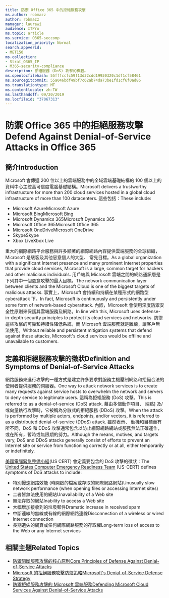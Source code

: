 ```yaml
---
title: 防禦 Office 365 中的拒絕服務攻擊
ms.author: robmazz
author: robmazz
manager: laurawi
audience: ITPro
ms.topic: article
ms.service: O365-seccomp
localization_priority: Normal
search.appverid:
- MET150
ms.collection:
- Strat_O365_IP
- M365-security-compliance
description: 拒絕服務 (DoS) 攻擊的概觀。
ms.openlocfilehash: 55fffccfc59f13d32cdd19930320c1df1cf58461
ms.sourcegitcommit: 55a046bdf49bf7c62ab74da73be1fd1cf6f0ad86
ms.translationtype: MT
ms.contentlocale: zh-TW
ms.lasthandoff: 09/20/2019
ms.locfileid: "37067313"
---
```

# <a name="defend-against-denial-of-service-attacks-in-office-365"></a><span data-ttu-id="1f791-103">防禦 Office 365 中的拒絕服務攻擊</span><span class="sxs-lookup"><span data-stu-id="1f791-103">Defend Against Denial-of-Service Attacks in Office 365</span></span>

## <a name="introduction"></a><span data-ttu-id="1f791-104">簡介</span><span class="sxs-lookup"><span data-stu-id="1f791-104">Introduction</span></span>

<span data-ttu-id="1f791-105">Microsoft 會傳遞 200 位以上的雲端服務中的全域雲端基礎結構的 100 個以上的資料中心主控高可信度電腦基礎結構。</span><span class="sxs-lookup"><span data-stu-id="1f791-105">Microsoft delivers a trustworthy infrastructure for more than 200 cloud services hosted in a global cloud infrastructure of more than 100 datacenters.</span></span> <span data-ttu-id="1f791-106">這些包括：</span><span class="sxs-lookup"><span data-stu-id="1f791-106">These include:</span></span>

- <span data-ttu-id="1f791-107">Microsoft Azure</span><span class="sxs-lookup"><span data-stu-id="1f791-107">Microsoft Azure</span></span>
- <span data-ttu-id="1f791-108">Microsoft Bing</span><span class="sxs-lookup"><span data-stu-id="1f791-108">Microsoft Bing</span></span>
- <span data-ttu-id="1f791-109">Microsoft Dynamics 365</span><span class="sxs-lookup"><span data-stu-id="1f791-109">Microsoft Dynamics 365</span></span>
- <span data-ttu-id="1f791-110">Microsoft Office 365</span><span class="sxs-lookup"><span data-stu-id="1f791-110">Microsoft Office 365</span></span>
- <span data-ttu-id="1f791-111">Microsoft OneDrive</span><span class="sxs-lookup"><span data-stu-id="1f791-111">Microsoft OneDrive</span></span>
- <span data-ttu-id="1f791-112">Skype</span><span class="sxs-lookup"><span data-stu-id="1f791-112">Skype</span></span>
- <span data-ttu-id="1f791-113">Xbox Live</span><span class="sxs-lookup"><span data-stu-id="1f791-113">Xbox Live</span></span>

<span data-ttu-id="1f791-114">重大的網際網路平台服務與許多顯著的網際網路內容提供雲端服務的全球組織，Microsoft 是駭客及其他惡意個人的大型、 常見目標。</span><span class="sxs-lookup"><span data-stu-id="1f791-114">As a global organization with a significant Internet presence and many prominent Internet properties that provide cloud services, Microsoft is a large, common target for hackers and other malicious individuals.</span></span> <span data-ttu-id="1f791-115">用戶端與 Microsoft 雲端之間的網路通訊層是下列其中一個惡意攻擊的最大目標。</span><span class="sxs-lookup"><span data-stu-id="1f791-115">The network communication layer between clients and the Microsoft Cloud is one of the biggest targets of malicious attacks.</span></span> <span data-ttu-id="1f791-116">事實上，Microsoft 會持續和持續在某種形式的網路型 cyberattack 下。</span><span class="sxs-lookup"><span data-stu-id="1f791-116">In fact, Microsoft is continuously and persistently under some form of network-based cyberattack.</span></span> <span data-ttu-id="1f791-117">內嵌，Microsoft 會使用深度防禦安全性原則來保護其雲端服務及網路。</span><span class="sxs-lookup"><span data-stu-id="1f791-117">In line with this, Microsoft uses defense-in-depth security principles to protect its cloud services and networks.</span></span> <span data-ttu-id="1f791-118">防禦這些攻擊的可靠和持續性降低系統，而 Microsoft 雲端服務就是離線，讓客戶無法使用。</span><span class="sxs-lookup"><span data-stu-id="1f791-118">Without reliable and persistent mitigation systems that defend against these attacks, Microsoft's cloud services would be offline and unavailable to customers.</span></span>

## <a name="definition-and-symptoms-of-denial-of-service-attacks"></a><span data-ttu-id="1f791-119">定義和拒絕服務攻擊的徵狀</span><span class="sxs-lookup"><span data-stu-id="1f791-119">Definition and Symptoms of Denial-of-Service Attacks</span></span>

<span data-ttu-id="1f791-120">網路服務來進行攻擊的一種方式是建立許多要求對服務主機壓制網路和拒絕合法的使用者提供服務的伺服器。</span><span class="sxs-lookup"><span data-stu-id="1f791-120">One way to attack network services is to create many requests against service hosts to overwhelm the network and servers to deny service to legitimate users.</span></span> <span data-ttu-id="1f791-121">這稱為拒絕服務 (DoS) 攻擊。</span><span class="sxs-lookup"><span data-stu-id="1f791-121">This is referred to as a denial-of-service (DoS) attack.</span></span> <span data-ttu-id="1f791-122">藉由多個動作項目、 端點] 及/或向量執行攻擊時，它被稱為分散式的拒絕服務 (DDoS) 攻擊。</span><span class="sxs-lookup"><span data-stu-id="1f791-122">When the attack is performed by multiple actors, endpoints, and/or vectors, it is referred to as a distributed denial-of-service (DDoS) attack.</span></span> <span data-ttu-id="1f791-123">雖然表示、 動機和目標而有所不同，DoS 和 DDoS 攻擊通常包含以防止網際網路網站或服務無法正確運作，或在所有，暫時或無限期的努力。</span><span class="sxs-lookup"><span data-stu-id="1f791-123">Although the means, motives, and targets vary, DoS and DDoS attacks generally consist of efforts to prevent an Internet site or service from functioning correctly or at all, either temporarily or indefinitely.</span></span>

<span data-ttu-id="1f791-124">[美國電腦緊急整備小組](https://www.us-cert.gov/)(US CERT) 會定義要包含的 DoS 攻擊的徵狀：</span><span class="sxs-lookup"><span data-stu-id="1f791-124">The [United States Computer Emergency Readiness Team](https://www.us-cert.gov/) (US-CERT) defines symptoms of DoS attacks to include:</span></span>

- <span data-ttu-id="1f791-125">特別慢速網路效能 (時開啟的檔案或存取的網際網路網站)</span><span class="sxs-lookup"><span data-stu-id="1f791-125">Unusually slow network performance (when opening files or accessing Internet sites)</span></span>
- <span data-ttu-id="1f791-126">二者皆無法使用的網站</span><span class="sxs-lookup"><span data-stu-id="1f791-126">Unavailability of a Web site</span></span>
- <span data-ttu-id="1f791-127">無法存取的網站</span><span class="sxs-lookup"><span data-stu-id="1f791-127">Inability to access a Web site</span></span>
- <span data-ttu-id="1f791-128">大幅增加接收到的垃圾郵件</span><span class="sxs-lookup"><span data-stu-id="1f791-128">Dramatic increase in received spam</span></span>
- <span data-ttu-id="1f791-129">中斷連線的無線或有線的網際網路連線</span><span class="sxs-lookup"><span data-stu-id="1f791-129">Disconnection of a wireless or wired Internet connection</span></span>
- <span data-ttu-id="1f791-130">長期遺失的網頁或任何網際網路服務的存取權</span><span class="sxs-lookup"><span data-stu-id="1f791-130">Long-term loss of access to the Web or any Internet services</span></span>

## <a name="related-topics"></a><span data-ttu-id="1f791-131">相關主題</span><span class="sxs-lookup"><span data-stu-id="1f791-131">Related Topics</span></span>

- [<span data-ttu-id="1f791-132">防禦阻斷服務攻擊的核心原則</span><span class="sxs-lookup"><span data-stu-id="1f791-132">Core Principles of Defense Against Denial-of-Service Attacks</span></span>](office-365-core-principles-of-defense-against-dos-attacks.md)
- [<span data-ttu-id="1f791-133">Microsoft 的拒絕服務攻擊防禦策略</span><span class="sxs-lookup"><span data-stu-id="1f791-133">Microsoft's Denial-of-Service Defense Strategy</span></span>](office-365-microsoft-dos-defense-strategy.md)
- [<span data-ttu-id="1f791-134">防禦拒絕服務攻擊的 Microsoft 雲端服務</span><span class="sxs-lookup"><span data-stu-id="1f791-134">Defending Microsoft Cloud Services Against Denial-of-Service Attacks</span></span>](office-365-defending-cloud-services-against-dos-attacks.md)
